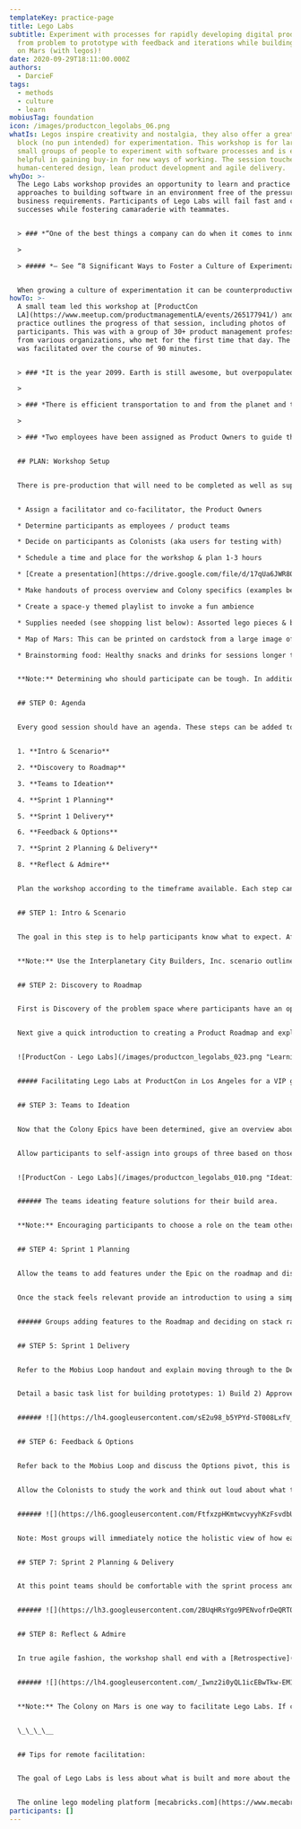 ```yaml
---
templateKey: practice-page
title: Lego Labs
subtitle: Experiment with processes for rapidly developing digital products. Go
  from problem to prototype with feedback and iterations while building a Colony
  on Mars (with legos)!
date: 2020-09-29T18:11:00.000Z
authors:
  - DarcieF
tags:
  - methods
  - culture
  - learn
mobiusTag: foundation
icon: /images/productcon_legolabs_06.png
whatIs: Legos inspire creativity and nostalgia, they also offer a great building
  block (no pun intended) for experimentation. This workshop is for large or
  small groups of people to experiment with software processes and is especially
  helpful in gaining buy-in for new ways of working. The session touches upon
  human-centered design, lean product development and agile delivery.
whyDo: >-
  The Lego Labs workshop provides an opportunity to learn and practice iterative
  approaches to building software in an environment free of the pressure of
  business requirements. Participants of Lego Labs will fail fast and celebrate
  successes while fostering camaraderie with teammates.


  > ### *“One of the best things a company can do when it comes to innovation is to provide employees with the time and resources they need to freely experiment with new techniques....”* 

  >

  > ##### *— See “8 Significant Ways to Foster a Culture of Experimentation” Forbes, May 21, 2019*


  When growing a culture of experimentation it can be counterproductive to jump right into changes in process, primarily because too much too fast often deters people from adopting new ways of working.
howTo: >-
  A small team led this workshop at [ProductCon
  LA](https://www.meetup.com/productmanagementLA/events/265177941/) and this
  practice outlines the progress of that session, including photos of
  participants. This was with a group of 30+ product management professionals
  from various organizations, who met for the first time that day. The workshop
  was facilitated over the course of 90 minutes.


  > ### *It is the year 2099. Earth is still awesome, but overpopulated. Interplanetary City Builders, Inc. has been awarded a contract to build the First Colony on Mars.*

  >

  > ### *There is efficient transportation to and from the planet and the necessary infrastructure is in place for workers to build quickly. The people who will colonize Mars have visited and are aware of the challenges so they will be involved in progress reviews to provide feedback.*

  >

  > ### *Two employees have been assigned as Product Owners to guide the direction, Colonists are available to learn from, and a team of people are ready to start building.*


  ## PLAN: Workshop Setup


  There is pre-production that will need to be completed as well as supplies prepared. Some things to consider include:


  * Assign a facilitator and co-facilitator, the Product Owners

  * Determine participants as employees / product teams

  * Decide on participants as Colonists (aka users for testing with)

  * Schedule a time and place for the workshop & plan 1-3 hours

  * [Create a presentation](https://drive.google.com/file/d/17qUa6JWR8ODGVqJ4IqRrTCm5n-IyZz_x/view?usp=sharing) document as facilitator’s guide (templates in ‘links we love’ below)

  * Make handouts of process overview and Colony specifics (examples below)

  * Create a space-y themed playlist to invoke a fun ambience

  * Supplies needed (see shopping list below): Assorted lego pieces & baseplates, sharpies, pencils & paper, printed handouts, sticky notes 3x3 + 8x6

  * Map of Mars: This can be printed on cardstock from a large image of the planet

  * Brainstorming food: Healthy snacks and drinks for sessions longer than an hour


  **Note:** Determining who should participate can be tough. In addition to cross-functional product team roles it is important to include leadership and different lines of business, which will help gain empathy and understanding of processes across an entire organization.


  ## STEP 0: Agenda


  Every good session should have an agenda. These steps can be added to a whiteboard or printed for participants to have an overview of the time together.


  1. **Intro & Scenario**

  2. **Discovery to Roadmap**

  3. **Teams to Ideation**

  4. **Sprint 1 Planning**

  5. **Sprint 1 Delivery**

  6. **Feedback & Options**

  7. **Sprint 2 Planning & Delivery**

  8. **Reflect & Admire**


  Plan the workshop according to the timeframe available. Each step can be shortened or lengthened based upon what is desired to be learned. For example, the second sprint can be removed or some of the exercises combined if necessary.


  ## STEP 1: Intro & Scenario


  The goal in this step is to help participants know what to expect. After a brief introduction to why the workshop is happening, start with a [Social Contract](https://openpracticelibrary.com/practice/social-contract/) exercise to help instill a sense of trust amongst the group. Use participant handouts to assist in understanding the scenario and logistics for building a Colony on Mars. [The Mobius Loop](https://drive.google.com/file/d/1CAWE9y8xNi7PIE08muHn3207MRaivEGk/view?usp=sharing) process map may also be printed and available to discuss phases of iteration and steps for the workshop.


  **Note:** Use the Interplanetary City Builders, Inc. scenario outlined above or be creative and develop something new based on session goals.


  ## STEP 2: Discovery to Roadmap


  First is Discovery of the problem space where participants have an opportunity to ask questions of the Product Owners and the Colonists. Give a quick overview on how to conduct qualitative research and encourage note-taking on an [Empathy Map](https://openpracticelibrary.com/practice/empathy-mapping/), then allow the participants to ask open-ended questions and learn more. The goal is to get an understanding of the challenges and determine areas of the Colony that must be built.


  Next give a quick introduction to creating a Product Roadmap and explain the difference between Epics and Features. With insights from Discovery fresh in mind, ask the participants a [How Might We](https://openpracticelibrary.com/practice/hmw/) question to brainstorm out loud the high level build areas for the Colony, which will be the Epics. As ideas are shared, write those onto the 8x6 sticky pad, after ideation consolidate similar topics and collaborate on adding build areas to the Spine of the Roadmap.


  ![ProductCon - Lego Labs](/images/productcon_legolabs_023.png "Learning from Colonist")


  ##### Facilitating Lego Labs at ProductCon in Los Angeles for a VIP group of conference attendees.


  ## STEP 3: Teams to Ideation


  Now that the Colony Epics have been determined, give an overview about working in cross-functional teams. Discuss the role of a Product Manager as voice of the business, a Product Designer as voice of the user, and a Software Engineer as voice of the system.


  Allow participants to self-assign into groups of three based on those roles and choose a Mars build area (Epic) to focus upon. Each product team now has a set amount of time to brainstorm together what they will build as specific Features for the Colony area chosen. These features should be noted on 3x3 sticky and consolidated.


  ![ProductCon - Lego Labs](/images/productcon_legolabs_010.png "Ideation sessions")


  ###### The teams ideating feature solutions for their build area.


  **Note:** Encouraging participants to choose a role on the team other than their current profession can help in gaining empathy for cross-functional tasks. For a longer workshop timeframe consider adding a quick brainstorm for the groups to create their team name.


  ## STEP 4: Sprint 1 Planning


  Allow the teams to add features under the Epic on the roadmap and discuss that this gives a holistic view across each build area. Give an overview of how to prioritize a stack rank of the Features based upon User Value – with most valuable features at the top of the stack.


  Once the stack feels relevant provide an introduction to using a simple Kanban board for each team to prioritize a backlog. Discuss that the features on the Roadmap can be translated into User Stories and have the Product Managers on each team prepare to manage completion of each item added to the backlog.


  ###### Groups adding features to the Roadmap and deciding on stack rank.


  ## STEP 5: Sprint 1 Delivery


  Refer to the Mobius Loop handout and explain moving through to the Delivery phase of the product development process. Give an overview of the feedback loop cycles for Build, Measure, Learn. Ensure team members keep the vision and Colonist’s needs in-mind.


  Detail a basic task list for building prototypes: 1) Build 2) Approve 3) Iterate 4) Repeat. Ensure the group understands the goal is to complete more than one feature / user story from their backlog. Allow teams to deploy the prototypes to the Mars Colony Map after completing a story or provide a couple minutes at the end of the building to do so.


  ###### ![](https://lh4.googleusercontent.com/sE2u98_b5YPYd-ST008LxfV_f7XglMKkhIH8prF9P8T9HokZN3Q2mLo0FEJGOZOdolJBkEEiTcL05uWpiV6k0nNM2EIKpjr1gJdxi0PwBLL_5eZm-kDG9AGMsfv4FFzMiRYxfe00)People who had never met each other before working closely to create a Lego prototype.


  ## STEP 6: Feedback & Options


  Refer back to the Mobius Loop and discuss the Options pivot, this is the time when teams will decide how to iterate based upon feedback. Provide some time for the entire group to now look at the prototypes holistically on the map.


  Allow the Colonists to study the work and think out loud about what they see or do not see. Product Owners should be sure to point out any reminders about the vision or goals. Teams can then ask clarifying questions about the feedback received. Talk to the group about developing actionable insights from user feedback, and ensure it is understood how that will inform iterations in the next sprint.


  ###### ![](https://lh6.googleusercontent.com/FtfxzpHKmtwcvyyhKzFsvdbUxY8DOHxzlLV9W2kR1sf2zJInBWLcqChBccvL9eSqofCY7L2KUaFYNl3tw2GGHf-3172mv0vQ2MiSja8mQJcZk9h-W8DlvDhbsdserpGovlV3r3Sn)Gathering feedback from the Colonists and Product Owners for iteration planning.


  Note: Most groups will immediately notice the holistic view of how each separate prototype connects with the other build areas on the Mars map. Often this develops some ideas about how to iterate, if this is not discussed Product Owners can point it out.


  ## STEP 7: Sprint 2 Planning & Delivery


  At this point teams should be comfortable with the sprint process and some may be ahead of the group in planning out iterations for the prototypes. Before jumping in, ensure the teams are thinking about any Hangover Work that did not get done from the first sprint. This can be incorporated into what is built next.


  ###### ![](https://lh3.googleusercontent.com/2BUqHRsYgo9PENvofrDeQRTQ1ubBM3xI6O-fF6Pw7riolIOkfZ8N_4I0TnFxdz1LRTICiEUyWkYYBE9K9tvPWnkFbistjoIn9JIG2JX4qfrQBHjxzYcZx3uc4N1TFtTjC4WQXfXv)The full workshop room with Roadmap on the left side windows and Kanban board on the right.


  ## STEP 8: Reflect & Admire


  In true agile fashion, the workshop shall end with a [Retrospective](https://openpracticelibrary.com/practice/retrospectives/) for team reflection on what was learned and effectiveness of the session. Please also take time to admire how much creativity and dedication went into building an amazing lego Colony on Mars. If time is running short, consider a simple retrospective style such as Plus/Delta.


  ###### ![](https://lh4.googleusercontent.com/_Iwnz2i0yQL1icEBwTkw-EM1fPwDn_nhSnyRJeBj7Ykc0aXpsZf0yr2apMD-GbNQf_ZzDWK4iAaPyujHoHAF9bebwRT0fIqyDY8zCLqnE7UnohbO-VI6Ack7DZXNEk3TSM3buX8v)The Colony prototypes added to Mars map with notes to identify features.


  **Note:** The Colony on Mars is one way to facilitate Lego Labs. If changing the scenario is what works best for participants feel free to do so!


  \_\_\_\__


  ## Tips for remote facilitation:


  The goal of Lego Labs is less about what is built and more about the practice and collaboration. This workshop can be redefined for a virtual environment by changing the scenario and setting.


  The online lego modeling platform [mecabricks.com](https://www.mecabricks.com/) is an option for virtual building. Some other tools that work well for ideation and visual collaboration include [mural.co](https://mural.co/), [miro.com](https://miro.com/) or [Freehand](https://www.invisionapp.com/lp/ss-freehand-gen), and of course a video conference platform that works best for all participants involved should be utilized.
participants: []
---
```

